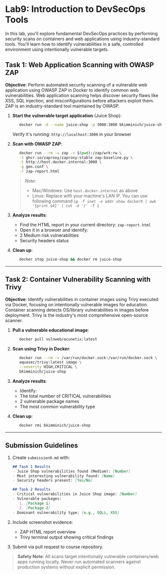 # Lab9: Introduction to DevSecOps Tools

In this lab, you'll explore fundamental DevSecOps practices by performing security scans on containers and web applications using industry-standard tools. You'll learn how to identify vulnerabilities in a safe, controlled environment using intentionally vulnerable targets.

## Task 1: Web Application Scanning with OWASP ZAP

**Objective**: Perform automated security scanning of a vulnerable web application using OWASP ZAP in Docker to identify common web vulnerabilities. Web application scanning helps discover security flaws like XSS, SQL injection, and misconfigurations before attackers exploit them. ZAP is an industry-standard tool maintained by OWASP.

1. **Start the vulnerable target application** (Juice Shop):

   ```bash
      docker run -d --name juice-shop -p 3000:3000 bkimminich/juice-shop
   ```

   Verify it's running: `http://localhost:3000` in your browser

2. **Scan with OWASP ZAP**:

   ```bash
      docker run --rm -u zap -v $(pwd):/zap/wrk:rw \
      -t ghcr.io/zaproxy/zaproxy:stable zap-baseline.py \
      -t http://host.docker.internal:3000 \
      -g gen.conf \
      -r zap-report.html
   ```

   > *Note*:
   > - Mac/Windows: Use `host.docker.internal` as above
   > - Linux: Replace with your machine's LAN IP. You can use following command `ip -f inet -o addr show docker0 | awk '{print $4}' | cut -d '/' -f 1`

3. **Analyze results**:
    - Find the HTML report in your current directory: `zap-report.html`
    - Open it in a browser and identify:
    - 2 Medium risk vulnerabilities
    - Security headers status

4. **Clean up**:

   ```bash
      docker stop juice-shop && docker rm juice-shop
   ```

---

## Task 2: Container Vulnerability Scanning with Trivy

**Objective**: Identify vulnerabilities in container images using Trivy executed via Docker, focusing on intentionally vulnerable images for education. Container scanning detects OS/library vulnerabilities in images before deployment. Trivy is the industry's most comprehensive open-source scanner.

1. **Pull a vulnerable educational image**:

   ```bash
      docker pull vulnweb/acunetix:latest
   ```

2. **Scan using Trivy in Docker**:

   ```bash
      docker run --rm -v /var/run/docker.sock:/var/run/docker.sock \
      aquasec/trivy:latest image \
      --severity HIGH,CRITICAL \
      bkimminich/juice-shop
   ```

3. **Analyze results**:
    - Identify:
    - The total number of CRITICAL vulnerabilities
    - 2 vulnerable package names
    - The most common vulnerability type

4. **Clean up**:

   ```bash
      docker rmi bkimminich/juice-shop
   ```

---

## Submission Guidelines

1. Create `submission9.md` with:

   ```markdown
   ## Task 1 Results
   - Juice Shop vulnerabilities found (Medium): [Number]
   - Most interesting vulnerability found: [Name]
   - Security headers present: [Yes/No]

   ## Task 2 Results
   - Critical vulnerabilities in Juice Shop image: [Number]
   - Vulnerable packages: 
      1. [Package 1]
      2. [Package 2]
   - Dominant vulnerability type: [e.g., SQLi, XSS]
   ```

2. Include screenshot evidence:
    - ZAP HTML report overview
    - Trivy terminal output showing critical findings

3. Submit via pull request to course repository.

> **Safety Note**: All scans target intentionally vulnerable containers/web apps running locally. Never run automated scanners against production systems without explicit permission.
